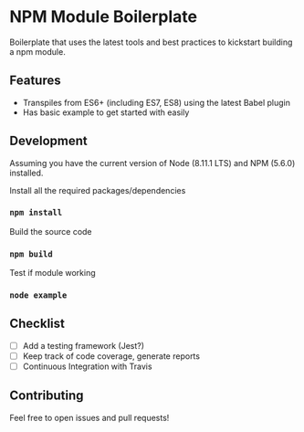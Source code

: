 # NPM Module Boilerplate

Boilerplate that uses the latest tools and best practices to kickstart building a npm module.

## Features

* Transpiles from ES6+ (including ES7, ES8) using the latest Babel plugin
* Has basic example to get started with easily

## Development

Assuming you have the current version of Node (8.11.1 LTS) and NPM (5.6.0) installed.

Install all the required packages/dependencies

### `npm install`

Build the source code

### `npm build`

Test if module working

### `node example`

## Checklist

- [ ] Add a testing framework (Jest?)
- [ ] Keep track of code coverage, generate reports
- [ ] Continuous Integration with Travis

## Contributing

Feel free to open issues and pull requests!
